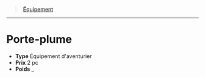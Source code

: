 ﻿---
!EquipmentItem
Type: Équipement d'aventurier
Price: 2 pc
Weight: _
Id: equipment_hd.md#porte-plume
ParentLink: equipment_hd.md#Équipement
Name: Porte-plume
ParentName: Équipement
NameLevel: 1
Attributes: {}
---
> [Équipement](hd_equipment.md)

---

# Porte-plume

- **Type** Équipement d'aventurier
- **Prix** 2 pc
- **Poids** _

